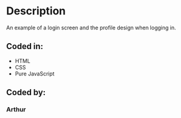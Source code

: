 # Description
An example of a login screen and the profile design when logging in.
## Coded in:
* HTML
* CSS
* Pure JavaScript
## Coded by:
### Arthur
